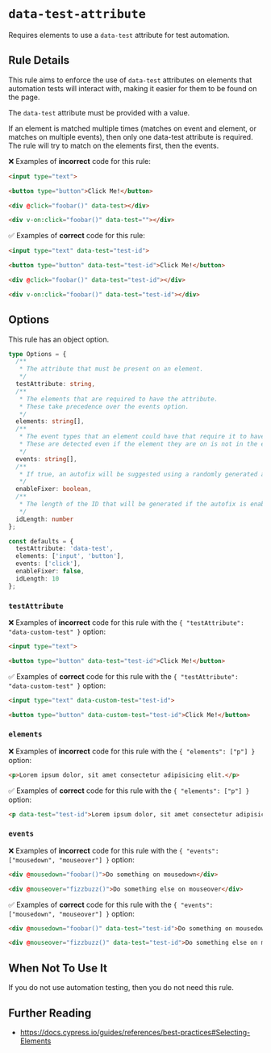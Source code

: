 # `data-test-attribute`

Requires elements to use a `data-test` attribute for test automation.

## Rule Details

This rule aims to enforce the use of `data-test` attributes on elements that automation tests will interact with, making it easier for them to be found on the page.

The `data-test` attribute must be provided with a value.

If an element is matched multiple times (matches on event and element, or matches on multiple events), then only one data-test attribute is required. The rule will try to match on the elements first, then the events.

:x: Examples of **incorrect** code for this rule:

```html
<input type="text">

<button type="button">Click Me!</button>

<div @click="foobar()" data-test></div>

<div v-on:click="foobar()" data-test=""></div>
```

:white_check_mark: Examples of **correct** code for this rule:

```html
<input type="text" data-test="test-id">

<button type="button" data-test="test-id">Click Me!</button>

<div @click="foobar()" data-test="test-id"></div>

<div v-on:click="foobar()" data-test="test-id"></div>
```

## Options

This rule has an object option.

```ts
type Options = {
  /**
   * The attribute that must be present on an element.
   */
  testAttribute: string,
  /**
   * The elements that are required to have the attribute.
   * These take precedence over the events option.
   */
  elements: string[],
  /**
   * The event types that an element could have that require it to have the attribute.
   * These are detected even if the element they are on is not in the elements option.
   */
  events: string[],
  /**
   * If true, an autofix will be suggested using a randomly generated alphanumeric ID.
   */
  enableFixer: boolean,
  /**
   * The length of the ID that will be generated if the autofix is enabled.
   */
  idLength: number
};

const defaults = {
  testAttribute: 'data-test',
  elements: ['input', 'button'],
  events: ['click'],
  enableFixer: false,
  idLength: 10
};
```

### `testAttribute`

:x: Examples of **incorrect** code for this rule with the `{ "testAttribute": "data-custom-test" }` option:

```html
<input type="text">

<button type="button" data-test="test-id">Click Me!</button>
```

:white_check_mark: Examples of **correct** code for this rule with the `{ "testAttribute": "data-custom-test" }` option:

```html
<input type="text" data-custom-test="test-id">

<button type="button" data-custom-test="test-id">Click Me!</button>
```

### `elements`

:x: Examples of **incorrect** code for this rule with the `{ "elements": ["p"] }` option:

```html
<p>Lorem ipsum dolor, sit amet consectetur adipisicing elit.</p>
```

:white_check_mark: Examples of **correct** code for this rule with the `{ "elements": ["p"] }` option:

```html
<p data-test="test-id">Lorem ipsum dolor, sit amet consectetur adipisicing elit.</p>
```

### `events`

:x: Examples of **incorrect** code for this rule with the `{ "events": ["mousedown", "mouseover"] }` option:

```html
<div @mousedown="foobar()">Do something on mousedown</div>

<div @mouseover="fizzbuzz()">Do something else on mouseover</div>
```

:white_check_mark: Examples of **correct** code for this rule with the `{ "events": ["mousedown", "mouseover"] }` option:

```html
<div @mousedown="foobar()" data-test="test-id">Do something on mousedown</div>

<div @mouseover="fizzbuzz()" data-test="test-id">Do something else on mouseover</div>
```

## When Not To Use It

If you do not use automation testing, then you do not need this rule.

## Further Reading

- https://docs.cypress.io/guides/references/best-practices#Selecting-Elements
